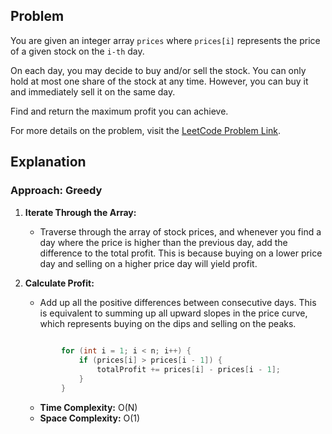 ## Problem

You are given an integer array `prices` where `prices[i]` represents the price of a given stock on the `i-th` day.

On each day, you may decide to buy and/or sell the stock. You can only hold at most one share of the stock at any time. However, you can buy it and immediately sell it on the same day.

Find and return the maximum profit you can achieve.

For more details on the problem, visit the [LeetCode Problem Link](https://leetcode.com/problems/best-time-to-buy-and-sell-stock-ii/description/).

## Explanation

### Approach: Greedy

1. **Iterate Through the Array:**
   - Traverse through the array of stock prices, and whenever you find a day where the price is higher than the previous day, add the difference to the total profit. This is because buying on a lower price day and selling on a higher price day will yield profit.

2. **Calculate Profit:**
   - Add up all the positive differences between consecutive days. This is equivalent to summing up all upward slopes in the price curve, which represents buying on the dips and selling on the peaks.

   ```cpp
  
           for (int i = 1; i < n; i++) {
               if (prices[i] > prices[i - 1]) {
                   totalProfit += prices[i] - prices[i - 1];
               }
           }

   ```

   - **Time Complexity:** O(N)
   - **Space Complexity:** O(1)

